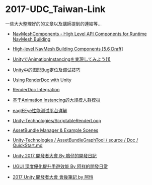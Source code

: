 # 2017-UDC_Taiwan-Link
一些大大整理好的的文章以及講師提到的連結等…

* [NavMeshComponents - High Level API Components for Runtime NavMesh Building](https://github.com/Unity-Technologies/NavMeshComponents)

* [High-level NavMesh Building Components [5.6 Draft]](https://docs.google.com/document/d/1usMrwMHTPNBFyT1hZRt-nQZzRDTciIQRVzmA7MQsFNw/edit)

* [UnityでAnimationInstancingを実現してみよう(1)](http://qiita.com/piti5/items/f101ba632085eea25775)

* [Unity中的图形Bug定位及调试技巧](http://forum.china.unity3d.com/thread-24398-1-1.html)

* [Using RenderDoc with Unity](https://unitycoder.com/blog/2016/07/23/using-renderdoc-with-unity/)

* [RenderDoc Integration](https://docs.unity3d.com/Manual/RenderDocIntegration.html)

* [基于Animation Instancing的大规模人群模拟](http://forum.china.unity3d.com/thread-24240-1-1.html)

* [eaglEEye性能测试平台详解](http://forum.china.unity3d.com/thread-24247-1-1.html)

* [Unity-Technologies/ScriptableRenderLoop](https://github.com/Unity-Technologies/ScriptableRenderLoop)

* [AssetBundle Manager & Example Scenes](https://www.assetstore.unity3d.com/en/?_ga=2.207826388.718599052.1497016655-1522464112.1482201974#!/content/45836)

* [Unity-Technologies / AssetBundleGraphTool / source / Doc / QuickStart.md](https://bitbucket.org/Unity-Technologies/assetbundlegraphtool/src/547a9200dc6d7d5171c819307da4a3c2cca5583f/Doc/QuickStart.md?at=1.1%2Frelease&fileviewer=file-view-default)

* [Unity 2017 開發者大會 By 鴨仔的開發日記](https://hackmd.io/s/Hywmu3Df-#unity-2017-%E9%96%8B%E7%99%BC%E8%80%85%E5%A4%A7%E6%9C%83)

* [UGUI 深度優化提升手遊效能 By 阿祥的開發日常](https://hackmd.io/s/S1z1ByaGb)

* [2017 Unity 開發者大會 會後筆記 by 阿愷](https://k79k06k02k.gitbooks.io/2017-unity-developers-conference/content/)

